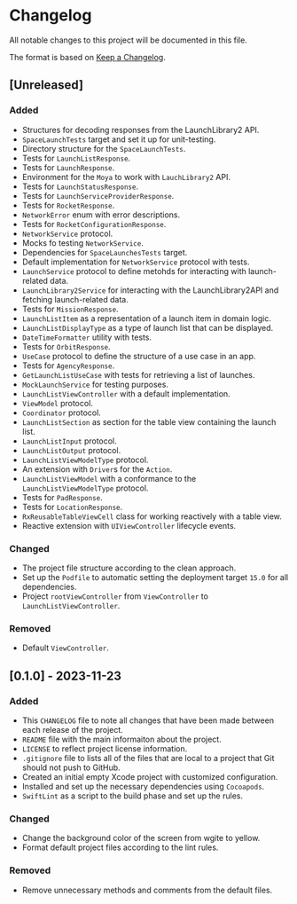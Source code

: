 # Changelog

All notable changes to this project will be documented in this file.

The format is based on [Keep a Changelog](https://keepachangelog.com/en/1.0.0/).

## [Unreleased]

### Added

- Structures for decoding responses from the LaunchLibrary2 API.
- `SpaceLaunchTests` target and set it up for unit-testing.
- Directory structure for the `SpaceLaunchTests`.
- Tests for `LaunchListResponse`.
- Tests for `LaunchResponse`.
- Environment for the `Moya` to work with `LauchLibrary2` API.
- Tests for `LaunchStatusResponse`.
- Tests for `LaunchServiceProviderResponse`.
- Tests for `RocketResponse`.
- `NetworkError` enum with error descriptions.
- Tests for `RocketConfigurationResponse`.
- `NetworkService` protocol.
- Mocks fo testing `NetworkService`.
- Dependencies for `SpaceLaunchesTests` target.
- Default implementation for `NetworkService` protocol with tests.
- `LaunchService` protocol to define metohds for interacting with launch-related data.
- `LaunchLibrary2Service` for interacting with the LaunchLibrary2API and fetching launch-related data.
- Tests for `MissionResponse`.
- `LaunchListItem` as a representation of a launch item in domain logic.
- `LaunchListDisplayType` as a type of launch list that can be displayed.
- `DateTimeFormatter` utility with tests.
- Tests for `OrbitResponse`.
- `UseCase` protocol to define the structure of a use case in an app.
- Tests for `AgencyResponse`.
- `GetLaunchListUseCase` with tests for retrieving a list of launches.
- `MockLaunchService` for testing purposes.
- `LaunchListViewController` with a default implementation.
- `ViewModel` protocol.
- `Coordinator` protocol.
- `LaunchListSection` as section for the table view containing the launch list.
- `LaunchListInput` protocol.
- `LaunchListOutput` protocol.
- `LaunchListViewModelType` protocol.
- An extension with `Driver`s for the `Action`.
- `LaunchListViewModel` with a conformance to the `LaunchListViewModelType` protocol.
- Tests for `PadResponse`.
- Tests for `LocationResponse`.
- `RxReusableTableViewCell` class for working reactively with a table view.
- Reactive extension with `UIViewController` lifecycle events.

### Changed

- The project file structure according to the clean approach.
- Set up the `Podfile` to automatic setting the deployment target `15.0` for all dependencies.
- Project `rootViewController` from `ViewController` to `LaunchListViewController`.

### Removed

- Default `ViewController`.

## [0.1.0] - 2023-11-23

### Added

- This `CHANGELOG` file to note all changes that have been made between each release of the project.
- `README` file with the main informaiton about the project.
- `LICENSE` to reflect project license information.
- `.gitignore` file to lists all of the files that are local to a project that Git should not push to GitHub.
- Created an initial empty Xcode project with customized configuration.
- Installed and set up the necessary dependencies using `Cocoapods`.
- `SwiftLint` as a script to the build phase and set up the rules.

### Changed

- Change the background color of the screen from wgite to yellow.
- Format default project files according to the lint rules.

### Removed
- Remove unnecessary methods and comments from the default files.
